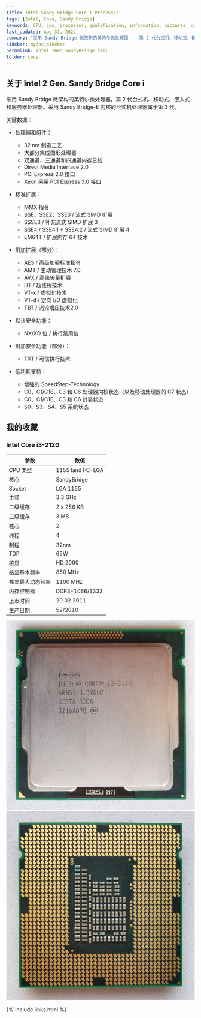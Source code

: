 ```yaml
---
title: Intel Sandy Bridge Core i Processor
tags: [Intel, Core, Sandy Bridge]
keywords: CPU, cpu, processor, qualification, information, pictures, core, frequency, chip packaging, packaging, cpu info, x86, collection, amd, cyrix, harris, ibm, idt, iit, intel, motorola, nec, sgs, sgs-thomson, siemens, ST, signetics, mhs, ti, texas instruments, ulsi, umc, weitek, zilog, 808x, 8085, 8088, 8086, 80188, 80186, 80286, 286, 80386, 386, i386, Am386, 386sx, 386dx, 486, i486, 586, 486sx, 486dx, overdrive, 487, pentium, 586, 5x86, 386dlc, 386slc, 486dx2, mmx, ppro, pentium-pro, pro, athlon, duron, z80, dirk oppelt, dirk, oppelt, engineering, sample, samples
last_updated: Aug 31, 2022
summary: "采用 Sandy Bridge 微架构的英特尔微处理器 —— 第 2 代台式机、移动式、嵌入式和服务器处理器。"
sidebar: mydoc_sidebar
permalink: intel_2Gen_SandyBridge.html
folder: cpus
---
```


## 关于 Intel 2 Gen. Sandy Bridge Core i

采用 Sandy Bridge 微架构的英特尔微处理器，第 2 代台式机、移动式、嵌入式和服务器处理器。采用 Sandy Bridge-E 内核的台式机处理器属于第 3 代。

关键数据：

- 处理器和组件：
    - 32 nm 制造工艺
    - 大部分集成图形处理器
    - 双通道、三通道和四通道内存总线
    - Direct Media Interface 2.0
    - PCI Express 2.0 接口
    - Xeon 采用 PCI Express 3.0 接口

- 标准扩展：
    - MMX 指令
    - SSE、SSE2、SSE3 / 流式 SIMD 扩展
    - SSSE3 / 补充流式 SIMD 扩展 3
    - SSE4 / SSE4.1 + SSE4.2 / 流式 SIMD 扩展 4
    - EM64T / 扩展内存 64 技术

- 附加扩展（部分）：
    - AES / 高级加密标准指令
    - AMT / 主动管理技术 7.0
    - AVX / 高级矢量扩展
    - HT / 超线程技术
    - VT-x / 虚拟化技术
    - VT-d / 定向 I/O 虚拟化
    - TBT / 涡轮增压技术2.0

- 默认安全功能：
    - NX/XD 位 / 执行禁用位

- 附加安全功能（部分）：
    - TXT / 可信执行技术

- 低功耗支持：
    - 增强的 SpeedStep-Technology
    - C0、C1/C1E、C3 和 C6 处理器内核状态（以及移动处理器的 C7 状态）
    - C0、C1/C1E、C3 和 C6 封装状态
    - S0、S3、S4、S5 系统状态

## 我的收藏

### Intel Core i3-2120

| 参数 | 数值 |
| ------ | ------ |
| CPU 类型 | 1155 land FC-LGA |
| 核心 | SandyBridge |
| Socket | LGA 1155 |
| 主频 | 3.3 GHz |
| 二级缓存 | 2 x 256 KB |
| 三级缓存 | 3 MB |
| 核心 | 2 |
| 线程 | 4 |
| 制程 | 32nm |
| TDP | 65W |
| 核显 | HD 2000 |
| 核显基本频率 | 850 MHz |
| 核显最大动态频率 | 1100 MHz |
| 内存控制器 | DDR3-1066/1333 |
| 上市时间 | 20.02.2011 |
| 生产日期 | 52/2010 |

![Intel Core i3-2120 正面](/images/cpus/Intel/Intel_Core_i3-2120_1.jpg)
![Intel Core i3-2120 反面](/images/cpus/Intel/Intel_Core_i3-2120_2.jpg)

{% include links.html %}
